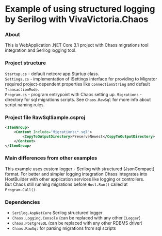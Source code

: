 ﻿# Example of using structured logging by Serilog with VivaVictoria.Chaos
### About
This is WebApplication .NET Core 3.1 project with Chaos migrations tool integration and Serilog logging tool.

### Project structure
`Startup.cs` - default netcore app Startup class.  
`Settings.cs` - implementation of ISettings interface for providing to Migrator required project-dependent properties like `ConnectionString` and default `TransactionMode`.  
`Program.cs` - program entrypoint with Chaos setting up.
`Migrations` - directory for sql migrations scripts. See `Chaos.RawSql` for more info about script naming rules.

### Project file RawSqlSample.csproj
```xml
<ItemGroup>
    <Content Include="Migrations\*.sql">
        <CopyToOutputDirectory>PreserveNewest</CopyToOutputDirectory>
    </Content>
</ItemGroup>
```

### Main differences from other examples
This example uses custom logger - Serilog with structured (JsonCompact) format. For better and simpler logging integration
Chaos integrates into HostBuilder with other application services like logging or controllers.  
But Chaos still running migrations before `Host.Run()` called at `Program.Call()`.

### Dependencies
- `Serilog.AspNetCore` Serilog structured logger
- `Chaos.Logging.Console` (can be replaced with any other `ILogger`)
- `Chaos.PostgreSQL` (can be replaced with any other RDBMS driver)
- `Chaos.RawSql` for parsing migrations from sql scripts
